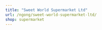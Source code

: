 ```yaml
---
title: "Sweet World Supermarket Ltd"
url: /ngong/sweet-world-supermarket-ltd/
shop: supermarket
---
```

